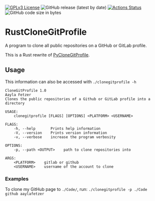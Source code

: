 [![GPLv3 License](https://img.shields.io/badge/License-GPL%20v3-yellow.svg?style=flat-square)](https://opensource.org/licenses/)
![GitHub release (latest by date)](https://img.shields.io/github/v/release/NbAayla/RustCloneGitProfile?style=flat-square)
[![Actions Status](https://github.com/NbAayla/RustCloneGitProfile/workflows/Build/badge.svg)](https://github.com/NbAayla/RustCloneGitProfile/actions)
![GitHub code size in bytes](https://img.shields.io/github/languages/code-size/NbAayla/RustCloneGitProfile?style=flat-square)

# RustCloneGitProfile
A program to clone all public repositories on a GitHub or GitLab profile.

This is a Rust rewrite of [PyCloneGitProfile](https://github.com/aaylafetzer/PyCloneGitProfile).
## Usage
This information can also be accessed with ``./clonegitprofile -h``
```
CloneGitProfile 1.0
Aayla Fetzer
Clones the public repositories of a Github or GitLab profile into a directory

USAGE:
    clonegitprofile [FLAGS] [OPTIONS] <PLATFORM> <USERNAME>

FLAGS:
    -h, --help       Prints help information
    -V, --version    Prints version information
    -v, --verbose    increase the program verbosity

OPTIONS:
    -p, --path <OUTPUT>    path to clone repositories into

ARGS:
    <PLATFORM>    gitlab or github
    <USERNAME>    username of the account to clone
```
### Examples
To clone my GitHub page to ``./Code/``, run:
``./clonegitprofile -p ./Code github aaylafetzer``
